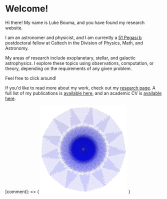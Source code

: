 # Welcome!

Hi there!
My name is Luke Bouma, and you have found my research website.

I am an astronomer and physicist, and I am currently a [51 Pegasi
b](https://www.hsfoundation.org/fellow/luke-bouma-ph-d-candidate/) postdoctoral
fellow at Caltech in the Division of Physics, Math, and Astronomy. 

My areas of research include exoplanetary, stellar, and galactic astrophysics.
I explore these topics using observations, computation, or theory,
depending on the requirements of any given problem.

Feel free to click around!

If you'd like to read more about my work, check out my [research
page](http://lgbouma.com/research/).  A full list of my publications is
[available
here](https://ui.adsabs.harvard.edu/public-libraries/uXPWdyI2RH2T-Sv0rcwUwA),
and an academic CV is [available here](/pdfs/LukeBouma_CV_Jul_2023.pdf).

[comment]: <> ( ![nifty](/images/nifty.png) )
